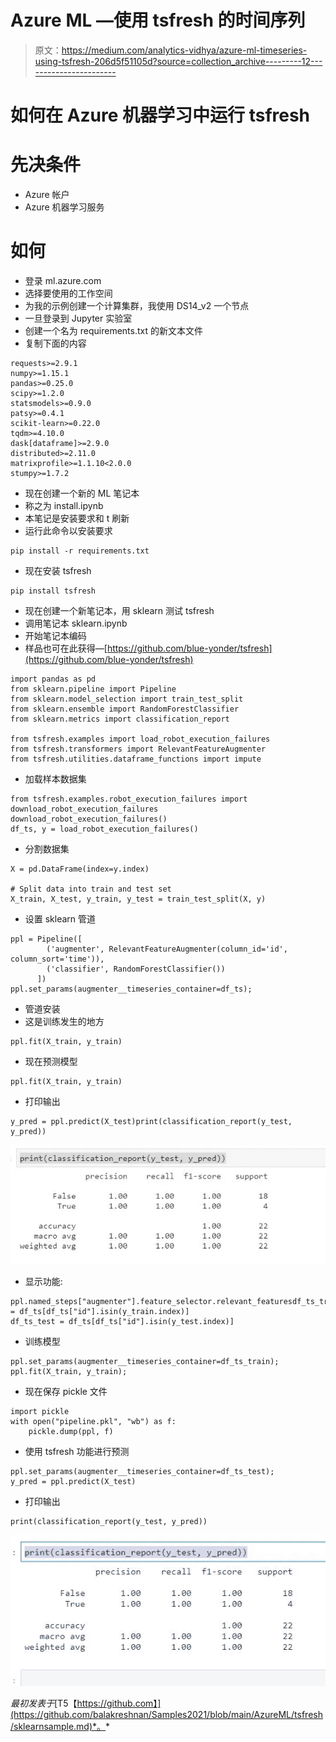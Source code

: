 # Azure ML —使用 tsfresh 的时间序列

> 原文：<https://medium.com/analytics-vidhya/azure-ml-timeseries-using-tsfresh-206d5f51105d?source=collection_archive---------12----------------------->

# 如何在 Azure 机器学习中运行 tsfresh

# 先决条件

*   Azure 帐户
*   Azure 机器学习服务

# 如何

*   登录 ml.azure.com
*   选择要使用的工作空间
*   为我的示例创建一个计算集群，我使用 DS14_v2 一个节点
*   一旦登录到 Jupyter 实验室
*   创建一个名为 requirements.txt 的新文本文件
*   复制下面的内容

```
requests>=2.9.1
numpy>=1.15.1
pandas>=0.25.0
scipy>=1.2.0
statsmodels>=0.9.0
patsy>=0.4.1
scikit-learn>=0.22.0
tqdm>=4.10.0
dask[dataframe]>=2.9.0
distributed>=2.11.0
matrixprofile>=1.1.10<2.0.0
stumpy>=1.7.2
```

*   现在创建一个新的 ML 笔记本
*   称之为 install.ipynb
*   本笔记是安装要求和 t 刷新
*   运行此命令以安装要求

```
pip install -r requirements.txt
```

*   现在安装 tsfresh

```
pip install tsfresh
```

*   现在创建一个新笔记本，用 sklearn 测试 tsfresh
*   调用笔记本 sklearn.ipynb
*   开始笔记本编码
*   样品也可在此获得—[https://github.com/blue-yonder/tsfresh](https://github.com/blue-yonder/tsfresh)

```
import pandas as pd
from sklearn.pipeline import Pipeline
from sklearn.model_selection import train_test_split
from sklearn.ensemble import RandomForestClassifier
from sklearn.metrics import classification_report

from tsfresh.examples import load_robot_execution_failures
from tsfresh.transformers import RelevantFeatureAugmenter
from tsfresh.utilities.dataframe_functions import impute
```

*   加载样本数据集

```
from tsfresh.examples.robot_execution_failures import download_robot_execution_failures
download_robot_execution_failures() 
df_ts, y = load_robot_execution_failures()
```

*   分割数据集

```
X = pd.DataFrame(index=y.index)

# Split data into train and test set
X_train, X_test, y_train, y_test = train_test_split(X, y)
```

*   设置 sklearn 管道

```
ppl = Pipeline([
        ('augmenter', RelevantFeatureAugmenter(column_id='id', column_sort='time')),
        ('classifier', RandomForestClassifier())
      ])
ppl.set_params(augmenter__timeseries_container=df_ts);
```

*   管道安装
*   这是训练发生的地方

```
ppl.fit(X_train, y_train)
```

*   现在预测模型

```
ppl.fit(X_train, y_train)
```

*   打印输出

```
y_pred = ppl.predict(X_test)print(classification_report(y_test, y_pred))
```

![](img/23e42e4c9408fe3c11e024ceb8801c03.png)

*   显示功能:

```
ppl.named_steps["augmenter"].feature_selector.relevant_featuresdf_ts_train = df_ts[df_ts["id"].isin(y_train.index)]
df_ts_test = df_ts[df_ts["id"].isin(y_test.index)]
```

*   训练模型

```
ppl.set_params(augmenter__timeseries_container=df_ts_train);
ppl.fit(X_train, y_train);
```

*   现在保存 pickle 文件

```
import pickle
with open("pipeline.pkl", "wb") as f:
    pickle.dump(ppl, f)
```

*   使用 tsfresh 功能进行预测

```
ppl.set_params(augmenter__timeseries_container=df_ts_test);
y_pred = ppl.predict(X_test)
```

*   打印输出

```
print(classification_report(y_test, y_pred))
```

![](img/f85c0d3aa8fbf3cbc741d3b7fb269cd3.png)

*最初发表于*[T5【https://github.com】](https://github.com/balakreshnan/Samples2021/blob/main/AzureML/tsfresh/sklearnsample.md)*。*